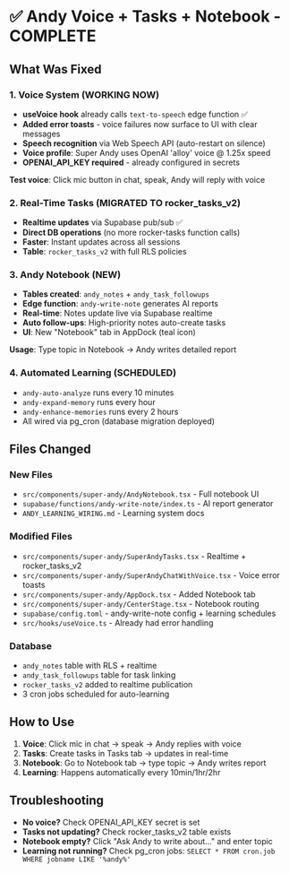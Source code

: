 # ✅ Andy Voice + Tasks + Notebook - COMPLETE

## What Was Fixed

### 1. Voice System (WORKING NOW)
- **useVoice hook** already calls `text-to-speech` edge function ✅
- **Added error toasts** - voice failures now surface to UI with clear messages
- **Speech recognition** via Web Speech API (auto-restart on silence)
- **Voice profile**: Super Andy uses OpenAI 'alloy' voice @ 1.25x speed
- **OPENAI_API_KEY required** - already configured in secrets

**Test voice**: Click mic button in chat, speak, Andy will reply with voice

### 2. Real-Time Tasks (MIGRATED TO rocker_tasks_v2)
- **Realtime updates** via Supabase pub/sub ✅
- **Direct DB operations** (no more rocker-tasks function calls)
- **Faster**: Instant updates across all sessions
- **Table**: `rocker_tasks_v2` with full RLS policies

### 3. Andy Notebook (NEW)
- **Tables created**: `andy_notes` + `andy_task_followups`
- **Edge function**: `andy-write-note` generates AI reports
- **Real-time**: Notes update live via Supabase realtime
- **Auto follow-ups**: High-priority notes auto-create tasks
- **UI**: New "Notebook" tab in AppDock (teal icon)

**Usage**: Type topic in Notebook → Andy writes detailed report

### 4. Automated Learning (SCHEDULED)
- `andy-auto-analyze` runs every 10 minutes
- `andy-expand-memory` runs every hour  
- `andy-enhance-memories` runs every 2 hours
- All wired via pg_cron (database migration deployed)

## Files Changed

### New Files
- `src/components/super-andy/AndyNotebook.tsx` - Full notebook UI
- `supabase/functions/andy-write-note/index.ts` - AI report generator
- `ANDY_LEARNING_WIRING.md` - Learning system docs

### Modified Files
- `src/components/super-andy/SuperAndyTasks.tsx` - Realtime + rocker_tasks_v2
- `src/components/super-andy/SuperAndyChatWithVoice.tsx` - Voice error toasts
- `src/components/super-andy/AppDock.tsx` - Added Notebook tab
- `src/components/super-andy/CenterStage.tsx` - Notebook routing
- `supabase/config.toml` - andy-write-note config + learning schedules
- `src/hooks/useVoice.ts` - Already had error handling

### Database
- `andy_notes` table with RLS + realtime
- `andy_task_followups` table for task linking
- `rocker_tasks_v2` added to realtime publication
- 3 cron jobs scheduled for auto-learning

## How to Use

1. **Voice**: Click mic in chat → speak → Andy replies with voice
2. **Tasks**: Create tasks in Tasks tab → updates in real-time
3. **Notebook**: Go to Notebook tab → type topic → Andy writes report
4. **Learning**: Happens automatically every 10min/1hr/2hr

## Troubleshooting

- **No voice?** Check OPENAI_API_KEY secret is set
- **Tasks not updating?** Check rocker_tasks_v2 table exists
- **Notebook empty?** Click "Ask Andy to write about..." and enter topic
- **Learning not running?** Check pg_cron jobs: `SELECT * FROM cron.job WHERE jobname LIKE '%andy%'`
